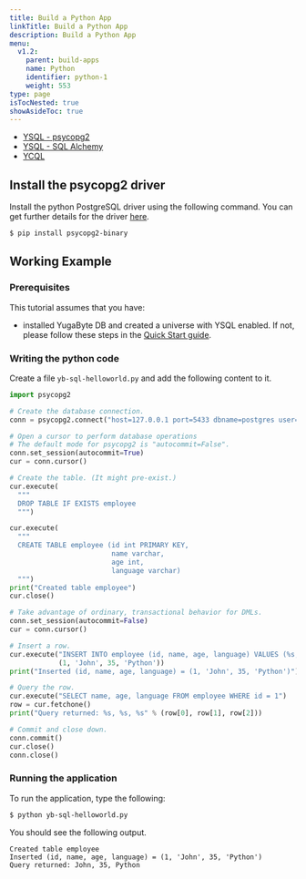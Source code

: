```yaml
---
title: Build a Python App
linkTitle: Build a Python App
description: Build a Python App
menu:
  v1.2:
    parent: build-apps
    name: Python
    identifier: python-1
    weight: 553
type: page
isTocNested: true
showAsideToc: true
---
```



<ul class="nav nav-tabs-alt nav-tabs-yb">
  <li >
    <a href="/latest/quick-start/build-apps/python/ysql-psycopg2" class="nav-link active">
      <i class="icon-postgres" aria-hidden="true"></i>
      YSQL - psycopg2
    </a>
  </li>
  <li >
    <a href="/latest/quick-start/build-apps/python/ysql-sqlalchemy" class="nav-link">
      <i class="icon-postgres" aria-hidden="true"></i>
      YSQL - SQL Alchemy
    </a>
  </li>
  <li>
    <a href="/latest/quick-start/build-apps/python/ycql" class="nav-link">
      <i class="icon-cassandra" aria-hidden="true"></i>
      YCQL
    </a>
  </li>
</ul>

## Install the psycopg2 driver

Install the python PostgreSQL driver using the following command. You can get further details for the driver [here](https://pypi.org/project/psycopg2/).

```sh
$ pip install psycopg2-binary
```

## Working Example

### Prerequisites

This tutorial assumes that you have:

- installed YugaByte DB and created a universe with YSQL enabled. If not, please follow these steps in the [Quick Start guide](../../../quick-start/explore-ysql/).


### Writing the python code

Create a file `yb-sql-helloworld.py` and add the following content to it.

```python
import psycopg2

# Create the database connection.                                                                 
conn = psycopg2.connect("host=127.0.0.1 port=5433 dbname=postgres user=postgres password=postgres")

# Open a cursor to perform database operations
# The default mode for psycopg2 is "autocommit=False".
conn.set_session(autocommit=True)
cur = conn.cursor()

# Create the table. (It might pre-exist.)
cur.execute(
  """                                                                                             
  DROP TABLE IF EXISTS employee
  """)

cur.execute(
  """                                                                                             
  CREATE TABLE employee (id int PRIMARY KEY,                                                      
                         name varchar,                                                            
                         age int,                                                                 
                         language varchar)
  """)
print("Created table employee")
cur.close()

# Take advantage of ordinary, transactional behavior for DMLs.
conn.set_session(autocommit=False)
cur = conn.cursor()

# Insert a row.                                                                                   
cur.execute("INSERT INTO employee (id, name, age, language) VALUES (%s, %s, %s, %s)",
            (1, 'John', 35, 'Python'))
print("Inserted (id, name, age, language) = (1, 'John', 35, 'Python')")

# Query the row.                                                                                  
cur.execute("SELECT name, age, language FROM employee WHERE id = 1")
row = cur.fetchone()
print("Query returned: %s, %s, %s" % (row[0], row[1], row[2]))

# Commit and close down. 
conn.commit()                                                                         
cur.close()
conn.close()
```

### Running the application

To run the application, type the following:

```sh
$ python yb-sql-helloworld.py
```

You should see the following output.

```
Created table employee
Inserted (id, name, age, language) = (1, 'John', 35, 'Python')
Query returned: John, 35, Python
```
